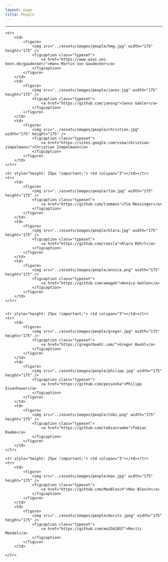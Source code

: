 ```yaml
---
layout: page
title: People
---
```


---

<table>

    <tr>
        <td> 
            <figure>
                <img src="../assets/images/people/hmg.jpg" width="175" height="175" />
                <figcaption class="typeset">
                    <a href="https://www.wiwi.uni-bonn.de/gaudecker/">Hans-Martin von Gaudecker</a>
                </figcaption>
            </figure>
        </td>
        <td> 
            <figure>
                <img src="../assets/images/people/janos.jpg" width="175" height="175" />
                <figcaption class="typeset">
                    <a href="https://github.com/janosg">Janos Gabler</a>
                </figcaption>
            </figure>
        </td>
        <td> 
            <figure>
                <img src="../assets/images/people/christian.jpg" width="175" height="175" />
                <figcaption class="typeset">
                    <a href="https://sites.google.com/view/christian-zimpelmann/">Christian Zimpelmann</a>
                </figcaption>
            </figure>
        </td>
    </tr>
    
    <tr style="height: 25px !important;"> <td colspan="3"></td></tr>
    <tr>
        <td> 
            <figure>
                <img src="../assets/images/people/tim.jpg" width="175" height="175" />
                <figcaption class="typeset">
                    <a href="https://github.com/timmens">Tim Mensinger</a>
                </figcaption>
            </figure>
        </td>
        <td> 
            <figure>
                <img src="../assets/images/people/klara.jpg" width="175" height="175" />
                <figcaption class="typeset">
                    <a href="https://github.com/roecla">Klara Röhrl</a>
                </figcaption>
            </figure>
        </td>
        <td> 
            <figure>
                <img src="../assets/images/people/annica.png" width="175" height="175" />
                <figcaption class="typeset">
                    <a href="https://github.com/amageh">Annica Gehlen</a>
                </figcaption>
            </figure>
        </td>
    </tr>
    

    <tr style="height: 25px !important;"> <td colspan="3"></td></tr>
    <tr>
        <td> 
            <figure>
                <img src="../assets/images/people/gregor.jpg" width="175" height="175" />
                <figcaption class="typeset">
                    <a href="https://gregorboehl.com/">Gregor Boehl</a>
                </figcaption>
            </figure>
        </td>
        <td> 
            <figure>
                <img src="../assets/images/people/philipp.jpg" width="175" height="175" />
                <figcaption class="typeset">
                    <a href="https://github.com/peisenha">Philipp Eisenhauer</a>
                </figcaption>
            </figure>
        </td>
        <td> 
            <figure>
                <img src="../assets/images/people/tobi.png" width="175" height="175" />
                <figcaption class="typeset">
                    <a href="https://github.com/tobiasraabe">Tobias Raabe</a>
                </figcaption>
            </figure>
        </td>
    </tr>

    <tr style="height: 25px !important;"> <td colspan="3"></td></tr>
    <tr>
        <td> 
            <figure>
                <img src="../assets/images/people/max.jpg" width="175" height="175" />
                <figcaption class="typeset">
                    <a href="https://github.com/MaxBlesch">Max Blesch</a>
                </figcaption>
            </figure>
        </td>
        <td> 
            <figure>
                <img src="../assets/images/people/moritz.jpeg" width="175" height="175" />
                <figcaption class="typeset">
                    <a href="https://github.com/mo2561057">Moritz Mendel</a>
                </figcaption>
            </figure>
        </td>

    </tr>

</table>
